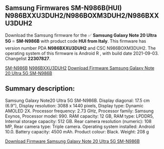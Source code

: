 <h2>Samsung Firmwares SM-N986B(HUI) N986BXXU3DUH2/N986BOXM3DUH2/N986BXXU3DUH2</h2>
Download the Samsung firmware for the ✅ <strong>Samsung Galaxy Note 20 Ultra 5G </strong> ⭐ <strong>SM-N986B</strong> with product code <strong>HUI</strong> <strong> from Italy</strong>. This firmware has version number PDA <strong>N986BXXU3DUH2</strong> and CSC N986BOXM3DUH2. The operating system of this firmware is Android R , with build date 2021-09-03. Changelist <strong>22307827</strong>.


[SM-N986B](https://samfirm.shop/samsung/model/SM-N986B)
[N986BXXU3DUH2](https://samfirm.shop/samsung/pda/N986BXXU3DUH2)
[Download Firmware Samsung Galaxy Note 20 Ultra 5G SM-N986B](https://samfirm.shop/samsung/firmware/452529)
<h2>Summary description:</h2>
<p>Samsung Galaxy Note20 Ultra 5G SM-N986B. Display diagonal: 17.5 cm (6.9"), Display resolution: 3088 x 1440 pixels, Display type: Dynamic AMOLED 2X. Processor frequency: 2.73 GHz, Processor family: Samsung Exynos, Processor model: 990. RAM capacity: 12 GB, RAM type: LPDDR5, Internal storage capacity: 512 GB. Rear camera resolution (numeric): 108 MP, Rear camera type: Triple camera. Operating system installed: Android 10.0. Battery capacity: 4500 mAh. Product colour: Black. Weight: 208 g</p>


[Download Firmware Samsung Galaxy Note 20 Ultra 5G SM-N986B](https://samfirm.shop/samsung/firmware/452529)
